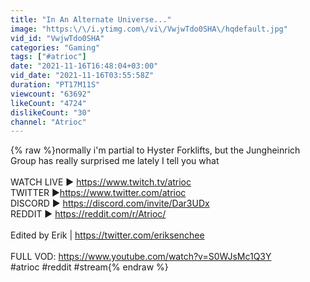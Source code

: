 ```yaml
---
title: "In An Alternate Universe..."
image: "https:\/\/i.ytimg.com\/vi\/VwjwTdo0SHA\/hqdefault.jpg"
vid_id: "VwjwTdo0SHA"
categories: "Gaming"
tags: ["#atrioc"]
date: "2021-11-16T16:48:04+03:00"
vid_date: "2021-11-16T03:55:58Z"
duration: "PT17M11S"
viewcount: "63692"
likeCount: "4724"
dislikeCount: "30"
channel: "Atrioc"
---
```

{% raw %}normally i'm partial to Hyster Forklifts, but the Jungheinrich Group has really surprised me lately I tell you what  <br /><br />WATCH LIVE ► <a rel="nofollow" target="blank" href="https://www.twitch.tv/atrioc">https://www.twitch.tv/atrioc</a><br />TWITTER ►<a rel="nofollow" target="blank" href="https://www.twitter.com/atrioc">https://www.twitter.com/atrioc</a><br />DISCORD ►  <a rel="nofollow" target="blank" href="https://discord.com/invite/Dar3UDx">https://discord.com/invite/Dar3UDx</a><br />REDDIT ► <a rel="nofollow" target="blank" href="https://reddit.com/r/Atrioc/">https://reddit.com/r/Atrioc/</a><br /><br />Edited by Erik | <a rel="nofollow" target="blank" href="https://twitter.com/eriksenchee">https://twitter.com/eriksenchee</a><br /><br />FULL VOD: <a rel="nofollow" target="blank" href="https://www.youtube.com/watch?v=S0WJsMc1Q3Y">https://www.youtube.com/watch?v=S0WJsMc1Q3Y</a><br />#atrioc #reddit #stream{% endraw %}
